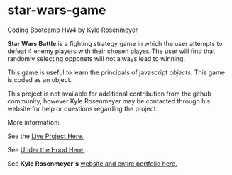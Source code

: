 # star-wars-game
Coding Bootcamp HW4 by Kyle Rosenmeyer

**Star Wars Battle** is a fighting strategy game in which the user attempts to defeat 4 enemy players with their chosen player. The user will find that randomly selecting opponets will not always lead to winning.

This game is useful to learn the principals of javascript *objects*. This game is coded as an object.

This project is not available for additional contribution from the github community, however
Kyle Rosenmeyer may be contacted through his website for help or questions
regarding the project.

More information:

See the [Live Project Here.](https://kylerosenmeyer.github.io/star-wars-game/)

See [Under the Hood Here.](https://github.com/kylerosenmeyer/star-wars-game)

See **Kyle Rosenmeyer's** [website and entire portfolio here.](https://kylerosenmeyer.github.io/hw2-bootstrap-portfolio/)
